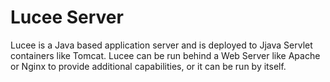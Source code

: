 # Lucee Server

Lucee is a Java based application server and is deployed to Jjava Servlet containers like Tomcat. Lucee can be run behind a Web Server like Apache or Nginx to provide additional capabilities, or it can be run by itself.

